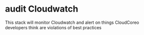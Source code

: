 audit Cloudwatch
============================
This stack will monitor Cloudwatch and alert on things CloudCoreo developers think are violations of best practices
